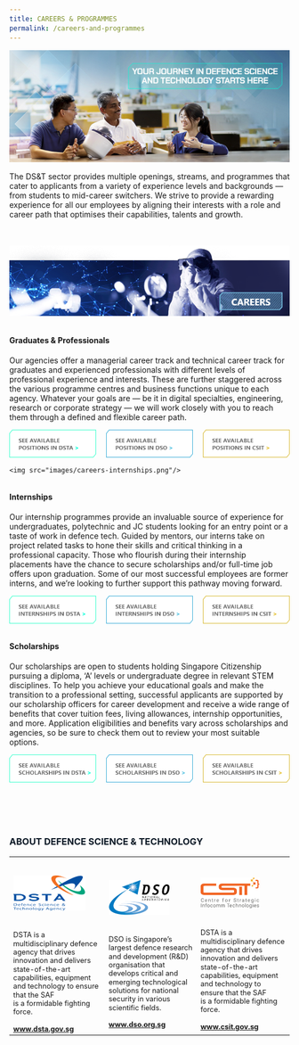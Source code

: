 ```yaml
---
title: CAREERS & PROGRAMMES
permalink: /careers-and-programmes
---
```

![Alt text for image on Isomer site](/images/page-banner_careers.png)
<p style="margin-bottom:3rem;">The DS&T sector provides multiple openings, streams, and programmes that cater to applicants from a variety of experience levels and backgrounds — from students to mid-career switchers. We strive to provide a rewarding experience for all our employees by aligning their interests with a role and career path that optimises their capabilities, talents and growth.</p>

<img src="images/joinus-professional.png"/>
<h4 style="font-weight:bold;margin-top:2rem;">Graduates & Professionals</h4>

<p style="margin-top:1rem;">Our agencies offer a managerial career track and technical career track for graduates and experienced professionals with different levels of professional experience and interests. These are further staggered across the various programme centres and business functions unique to each agency. Whatever your goals are — be it in digital specialties, engineering, research or corporate strategy — we will work closely with you to reach them through a defined and flexible career path.
</p>

<div style="display:flex;justify-content:space-between;">
	<a href="#" style="display:flex;width:31%;">
		<img src="/images/position-dsta.png"/>
	</a>
		<a href="#" style="display:flex;width:31%;">
		<img src="/images/position-dso.png"/>
	</a>
		<a href="#" style="display:flex;width:31%;">
		<img src="/images/position-csit.png"/>
	</a>
	</div>
	
	<img src="images/careers-internships.png"/>
<h4 style="font-weight:bold;margin-top:2rem;">Internships</h4>

<p style="margin-top:1rem;">Our internship programmes provide an invaluable source of experience for undergraduates, polytechnic and JC students looking for an entry point or a taste of work in defence tech. Guided by mentors, our interns take on project related tasks to hone their skills and critical thinking in a professional capacity. Those who flourish during their internship placements have the chance to secure scholarships and/or full-time job offers upon graduation. Some of our most successful employees are former interns, and we’re looking to further support this pathway moving forward.
</p>

<div style="display:flex;justify-content:space-between;">
	<a href="#" style="display:flex;width:31%;">
		<img src="/images/internship-dsta.png"/>
	</a>
		<a href="#" style="display:flex;width:31%;">
		<img src="/images/internship-dso.png"/>
	</a>
		<a href="#" style="display:flex;width:31%;">
		<img src="/images/internship-csit.png"/>
	</a>
	</div>

	
<h4 style="font-weight:bold;margin-top:2rem;">Scholarships</h4>

<p style="margin-top:1rem;">Our scholarships are open to students holding Singapore Citizenship pursuing a diploma, ‘A’ levels or undergraduate degree in relevant STEM disciplines. To help you achieve your educational goals and make the transition to a professional setting, successful applicants are supported by our scholarship officers for career development and receive a wide range of benefits that cover tuition fees, living allowances, internship opportunities, and more. Application eligibilities and benefits vary across scholarships and agencies, so be sure to check them out to review your most suitable options.
</p>

<div style="display:flex;justify-content:space-between;">
	<a href="#" style="display:flex;width:31%;">
		<img src="/images/scholarship-dsta.png"/>
	</a>
		<a href="#" style="display:flex;width:31%;">
		<img src="/images/scholarship-dso.png"/>
	</a>
		<a href="#" style="display:flex;width:31%;">
		<img src="/images/scholarship-csit.png"/>
	</a>
	</div>

<h3 style="font-weight:bold;margin-top:6rem;color:#0C1926;">ABOUT DEFENCE SCIENCE & TECHNOLOGY</h3>
<table>
	<tr>
		<td>
			<img src="/images/dsta-logo.png" style="width:auto;margin:2rem 0 1.25rem 0;"/>
			<p style="font-size:0.8rem;line-height:1.2">DSTA is a multidisciplinary defence agency that drives innovation and delivers state-of-the-art capabilities, equipment and technology to ensure that the SAF is a formidable fighting force.</p>
			<a href="https://www.dsta.gov.sg/home" target="_blank" style="font-weight:bold;font-size:0.8rem;line-height:1.2">www.dsta.gov.sg</a>
		</td>
		<td>
			<img src="/images/dso-logo.png" style="width:auto;margin:2rem 0 1.25rem 0;"/>
			<p style="font-size:0.8rem;line-height:1.2">DSO is Singapore’s largest defence research and development (R&D) organisation that develops critical and emerging technological solutions for national security in various scientific fields. 
</p>
			<a href="https://www.dso.org.sg" target="_blank" style="font-weight:bold;font-size:0.8rem;line-height:1.2">www.dso.org.sg</a>
		</td>
		<td>
			<img src="/images/csit-logo.png" style="width:auto;margin:2rem 0 1.25rem 0;"/>
			<p style="font-size:0.8rem;line-height:1.2">DSTA is a multidisciplinary defence agency that drives innovation and delivers state-of-the-art capabilities, equipment and technology to ensure that the SAF is a formidable fighting force.</p>
			<a href="https://www.csit.gov.sg" target="_blank" style="font-weight:bold;font-size:0.8rem;line-height:1.2">www.csit.gov.sg</a>
		</td>
	</tr>
	</table>